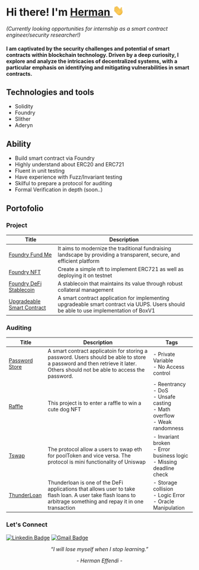 <h1>
  Hi there! I'm <a href="https://github.com/Defcon27"> Herman </a>  
  <img width="30px" margin="0px" src="https://raw.githubusercontent.com/ABSphreak/ABSphreak/master/gifs/Hi.gif">
</h1> 

*(Currently looking opportunities for internship as a smart contract engineer/security researcher!)*

#### I am captivated by the security challenges and potential of smart contracts within blockchain technology. Driven by a deep curiosity, I explore and analyze the intricacies of decentralized systems, with a particular emphasis on identifying and mitigating vulnerabilities in smart contracts.

## Technologies and tools

- Solidity
- Foundry
- Slither
- Aderyn

## Ability

- Build smart contract via Foundry
- Highly understand about ERC20 and ERC721
- Fluent in unit testing 
- Have experience with Fuzz/Invariant testing
- Skilful to prepare a protocol for auditing
- Formal Verification in depth (soon..)


## Portofolio

### Project


| **Title**                                                                                | **Description**                                                                                                                        |
| ---------------------------------------------------------------------------------------- | -------------------------------------------------------------------------------------------------------------------------------------- |
| [Foundry Fund Me](https://github.com/hrmneffdii/foundry-fund-me/tree/main)               | It aims to modernize the traditional fundraising landscape by providing a transparent, secure, and efficient platform                  |
| [Foundry NFT](https://github.com/hrmneffdii/foundry-nft)                                 | Create a simple nft to implement ERC721 as well as deploying it on testnet                                                             |
| [Foundry DeFi Stablecoin](https://github.com/hrmneffdii/foundry-defi-stablecoin)         | A stablecoin that maintains its value through robust collateral management                                                             |
| [Upgradeable Smart Contract](https://github.com/hrmneffdii/foundry-upgradeable-contract) | A smart contract application for implementing upgradeable smart contract via UUPS. Users should be able to use implementation of BoxV1 |

### Auditing

| **Title**                                                                          | **Description**                                                                                                                                                        | **Tags**                                         |
| ---------------------------------------------------------------------------------- | ---------------------------------------------------------------------------------------------------------------------------------------------------------------------- | ------------------------------------------------ |
| [Password Store](https://github.com/hrmneffdii/Audit-Foundry-Password-Store/blob/passwordstore-audit/audit-data/report.pdf) | A smart contract applicatoin for storing a password. Users should be able to store a password and then retrieve it later. Others should not be able to access the password. | - Private Variable <br> - No Access control |
| [Raffle](https://github.com/hrmneffdii/audit-puppy-raffle/blob/main/audit-data/report.pdf) | This project is to enter a raffle to win a cute dog NFT| - Reentrancy <br> - DoS <br> - Unsafe casting <br> - Math overflow <br> - Weak randomness|
| [Tswap](https://github.com/hrmneffdii/audit-t-swap/blob/main/audit-data/report.pdf) | The protocol allow a users to swap eth for poolToken and vice versa. The protocol is mini functionality of Uniswap | - Invariant broken <br> - Error business logic <br> - Missing deadline check | 
| [ThunderLoan](https://github.com/hrmneffdii/audit-thunderloan/blob/main/audit-data/report.pdf) | Thunderloan is one of the DeFi applications that allows user to take flash loan. A user take flash loans to arbitrage something and repay it in one transaction  | - Storage collision <br> - Logic Error <br> - Oracle Manipulation |

### Let's Connect

[![Linkedin Badge](https://img.shields.io/badge/-LinkedIn-blue?style=flat-square&logo=Linkedin&logoColor=white&link=https://www.linkedin.com/in/herman-effendi/)](https://www.linkedin.com/in/herman-effendi/)
[![Gmail Badge](https://img.shields.io/badge/-Gmail-d14836?style=flat-square&logo=Gmail&logoColor=white&link=mailto:hermaneffendi0502@gmail.com)](mailto:hermaneffendi0502@gmail.com)

<p align="center"><i>“I will lose myself when I stop learning.”</i></p>
<p align="center"><i>- Herman Effendi -</i></p>
